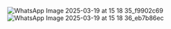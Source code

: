 ![WhatsApp Image 2025-03-19 at 15 18 35_f9902c69](https://github.com/user-attachments/assets/aa025840-e791-42dc-97e2-96bd053d3d2d)
![WhatsApp Image 2025-03-19 at 15 18 36_eb7b86ec](https://github.com/user-attachments/assets/c7cd6ac3-d9de-475f-921a-edf0233838d6)
